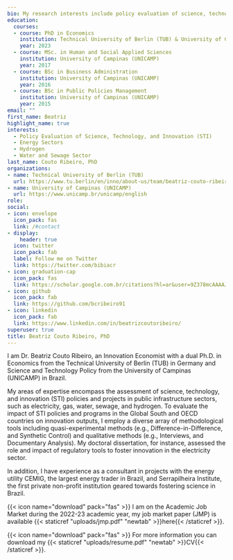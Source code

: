```yaml
---
bio: My research interests include policy evaluation of science, technology, and innovation (STI) in energy, water, and sewage sectors.
education:
  courses:
  - course: PhD in Economics
    institution: Technical University of Berlin (TUB) & University of Campinas (UNICAMP) 
    year: 2023
  - course: MSc. in Human and Social Applied Sciences
    institution: University of Campinas (UNICAMP)
    year: 2017
  - course: BSc in Business Administration
    institution: University of Campinas (UNICAMP)
    year: 2016
  - course: BSc in Public Policies Management
    institution: University of Campinas (UNICAMP)
    year: 2015
email: ""
first_name: Beatriz
highlight_name: true
interests:
  - Policy Evaluation of Science, Technology, and Innovation (STI)
  - Energy Sectors
  - Hydrogen
  - Water and Sewage Sector 
last_name: Couto Ribeiro, PhD
organizations:
- name: Technical University of Berlin (TUB)
  url: https://www.tu.berlin/en/inno/about-us/team/beatriz-couto-ribeiro
- name: University of Campinas (UNICAMP)
  url: https://www.unicamp.br/unicamp/english
role: 
social:
- icon: envelope
  icon_pack: fas
  link: /#contact
- display:
    header: true
  icon: twitter
  icon_pack: fab
  label: Follow me on Twitter
  link: https://twitter.com/bibiacr
- icon: graduation-cap
  icon_pack: fas
  link: https://scholar.google.com.br/citations?hl=ar&user=9Z378mcAAAAJ
- icon: github
  icon_pack: fab
  link: https://github.com/bcribeiro91
- icon: linkedin
  icon_pack: fab
  link: https://www.linkedin.com/in/beatrizcoutoribeiro/
superuser: true
title: Beatriz Couto Ribeiro, PhD
---
```


I am Dr. Beatriz Couto Ribeiro, an Innovation Economist with a dual Ph.D. in Economics from the Technical University of Berlin (TUB) in Germany and Science and Technology Policy from the University of Campinas (UNICAMP) in Brazil. 

My areas of expertise encompass the assessment of science, technology, and innovation (STI) policies and projects in public infrastructure sectors, such as electricity, gas, water, sewage, and hydrogen. To evaluate the impact of STI policies and programs in the Global South and OECD countries on innovation outputs, I employ a diverse array of methodological tools including quasi-experimental methods (e.g., Difference-in-Difference, and Synthetic Control) and qualitative methods (e.g., Interviews, and Documentary Analysis). My doctoral dissertation, for instance, assessed the role and impact of regulatory tools to foster innovation in the electricity sector.

In addition, I have experience as a consultant in projects with the energy utility CEMIG, the largest energy trader in Brazil, and Serrapilheira Institute, the first private non-profit institution geared towards fostering science in Brazil.

{{< icon name="download" pack="fas" >}} I am on the Academic Job Market during the 2022-23 academic year, my job market paper (JMP) is available {{< staticref "uploads/jmp.pdf" "newtab" >}}here{{< /staticref >}}. 

{{< icon name="download" pack="fas" >}} For more information you can download my {{< staticref "uploads/resume.pdf" "newtab" >}}CV{{< /staticref >}}.
